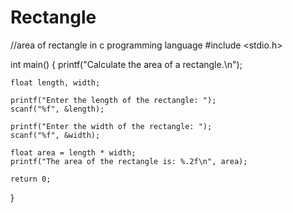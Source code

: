 # Rectangle
//area of rectangle in c programming language
#include <stdio.h>

int main() {
    printf("Calculate the area of a rectangle.\n");

    float length, width;
    
    printf("Enter the length of the rectangle: ");
    scanf("%f", &length);
    
    printf("Enter the width of the rectangle: ");
    scanf("%f", &width);
    
    float area = length * width;
    printf("The area of the rectangle is: %.2f\n", area);
    
    return 0;
}
